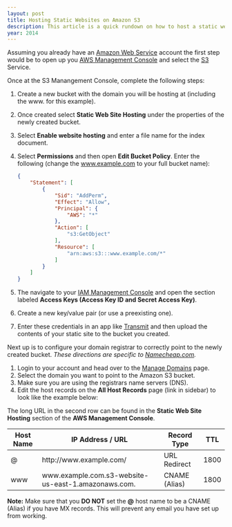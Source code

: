```yaml
---
layout: post
title: Hosting Static Websites on Amazon S3
description: This article is a quick rundown on how to host a static website using Amazon S3 and your domain registrar.
year: 2014
---
```


Assuming you already have an [Amazon Web Service](http://aws.amazon.com/) account the first step would be to open up you [AWS Management Console](https://console.aws.amazon.com/console/home) and select the [S3](https://console.aws.amazon.com/s3/home) Service.

Once at the S3 Manangement Console, complete the following steps:

1. Create a new bucket with the domain you will be hosting at (including the www. for this example).
2. Once created select **Static Web Site Hosting** under the properties of the newly created bucket.
3. Select **Enable website hosting** and enter a file name for the index document.
4. Select **Permissions** and then open **Edit Bucket Policy**. Enter the following (change the www.example.com to your full bucket name):

    ```json
    {
        "Statement": [
            {
                "Sid": "AddPerm",
                "Effect": "Allow",
                "Principal": {
                    "AWS": "*"
                },
                "Action": [
                    "s3:GetObject"
                ],
                "Resource": [
                    "arn:aws:s3:::www.example.com/*"
                ]
            }
        ]
    }
    ```

5. The navigate to your [IAM Management Console](https://console.aws.amazon.com/iam/home?#security_credential) and open the section labeled **Access Keys (Access Key ID and Secret Access Key)**.
6. Create a new key/value pair (or use a preexisting one).
7. Enter these credentials in an app like [Transmit](https://panic.com/transmit/) and then upload the contents of your static site to the bucket you created.

Next up is to configure your domain registrar to correctly point to the newly created bucket. _These directions are specific to [Namecheap.com](http://namecheap.com/)._

1. Login to your account and head over to the [Manage Domains](https://manage.www.namecheap.com/myaccount/domain-list.asp) page.
2. Select the domain you want to point to the Amazon S3 bucket.
3. Make sure you are using the registrars name servers (DNS).
4. Edit the host records on the **All Host Records** page (link in sidebar) to look like the example below:

The long URL in the second row can be found in the **Static Web Site Hosting** section of the **AWS Management Console**.

<div class="table-wrapper">
<table>
    <thead>
        <tr>
            <th>Host Name</th>
            <th>IP Address / URL</th>
            <th>Record Type</th>
            <th>TTL</th>
        </tr>
    </thead>
    <tbody>
        <tr>
            <td>@</td>
            <td>http://www.example.com/</td>
            <td>URL Redirect</td>
            <td>1800</td>
        </tr>
        <tr>
            <td>www</td>
            <td>www.example.com.s3-website-us-east-1.amazonaws.com.</td>
            <td>CNAME (Alias)</td>
            <td>1800</td>
        </tr>
    </tbody>
</table>
</div>

**Note:** Make sure that you **DO NOT** set the **@** host name to be a CNAME (Alias) if you have MX records. This will prevent any email you have set up from working.
